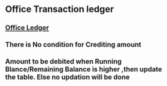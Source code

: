 # Office Transaction ledger 
##  [Office Ledger](https://office-transactions.vercel.app/)
## There is No condition for Crediting amount
## Amount to be debited when Running Blance/Remaining Balance is higher ,then update the table. Else no updation will be done


